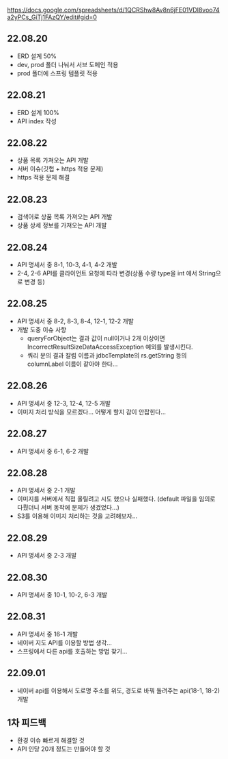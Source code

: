https://docs.google.com/spreadsheets/d/1QCRShw8Av8n6jFE01VDI8voo74a2yPCs_GiTj1FAzQY/edit#gid=0

## 22.08.20
  - ERD 설계 50%
  - dev, prod 폴더 나눠서 서브 도메인 적용
  - prod 폴더에 스프링 템플릿 적용

## 22.08.21
  - ERD 설계 100%
  - API index 작성

## 22.08.22
  - 상품 목록 가져오는 API 개발
  - 서버 이슈(깃헙 + https 적용 문제)
  - https 적용 문제 해결

## 22.08.23
  - 검색어로 상품 목록 가져오는 API 개발
  - 상품 상세 정보를 가져오는 API 개발

## 22.08.24
  - API 명세서 중 8-1, 10-3, 4-1, 4-2 개발
  - 2-4, 2-6 API를 클라이언트 요청에 따라 변경(상품 수량 type을 int 에서 String으로 변경 등)

## 22.08.25
  - API 명세서 중 8-2, 8-3, 8-4, 12-1, 12-2 개발
  - 개발 도중 이슈 사항
    - queryForObject는 결과 값이 null이거나 2개 이상이면 IncorrectResultSizeDataAccessException 예외를 발생시킨다.
    - 쿼리 문의 결과 칼럼 이름과 jdbcTemplate의 rs.getString 등의 columnLabel 이름이 같아야 한다...

## 22.08.26
  - API 명세서 중 12-3, 12-4, 12-5 개발
  - 이미지 처리 방식을 모르겠다... 어떻게 할지 감이 안잡힌다...

## 22.08.27
  - API 명세서 중 6-1, 6-2 개발

## 22.08.28
  - API 명세서 중 2-1 개발
  - 이미지를 서버에서 직접 올릴려고 시도 했으나 실패했다. (default 파일을 임의로 다뤘더니 서버 동작에 문제가 생겼었다...)
  - S3를 이용해 이미지 처리하는 것을 고려해보자...

## 22.08.29
  - API 명세서 중 2-3 개발

## 22.08.30
  - API 명세서 중 10-1, 10-2, 6-3 개발

## 22.08.31
  - API 명세서 중 16-1 개발
  - 네이버 지도 API를 이용할 방법 생각...
  - 스프링에서 다른 api를 호출하는 방법 찾기...

## 22.09.01
  - 네이버 api를 이용해서 도로명 주소를 위도, 경도로 바꿔 돌려주는 api(18-1, 18-2) 개발

## 1차 피드백 
  - 환경 이슈 빠르게 해결할 것
  - API 인당 20개 정도는 만들어야 할 것
